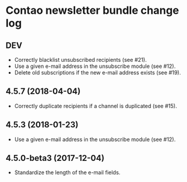 # Contao newsletter bundle change log

## DEV

 * Correctly blacklist unsubscribed recipients (see #21).
 * Use a given e-mail address in the unsubscribe module (see #12).
 * Delete old subscriptions if the new e-mail address exists (see #19).

## 4.5.7 (2018-04-04)

 * Correctly duplicate recipients if a channel is duplicated (see #15).

## 4.5.3 (2018-01-23)

 * Use a given e-mail address in the unsubscribe module (see #12).

## 4.5.0-beta3 (2017-12-04)

 * Standardize the length of the e-mail fields.
